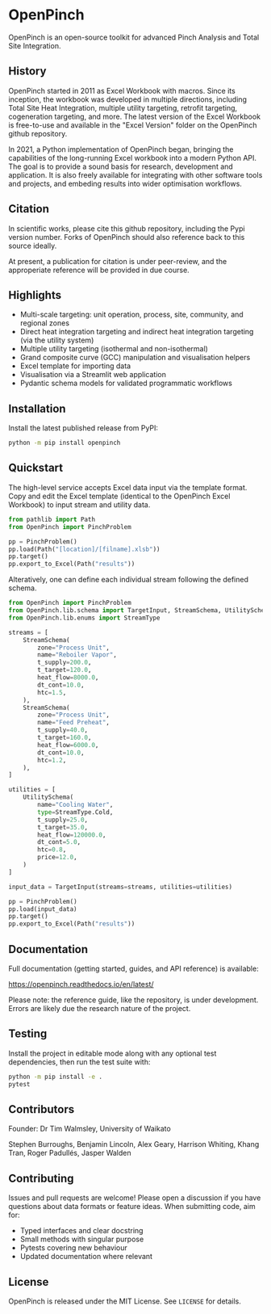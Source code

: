 # OpenPinch

OpenPinch is an open-source toolkit for advanced Pinch Analysis and Total Site
Integration. 

## History

OpenPinch started in 2011 as Excel Workbook with macros. Since its inception, the workbook was developed in multiple directions, including Total Site Heat Integration, multiple utility targeting, retrofit targeting, cogeneration targeting, and more. The latest version of the Excel Workbook is free-to-use and available in the "Excel Version" folder on the OpenPinch github repository. 

In 2021, a Python implementation of OpenPinch began, bringing the capabilities of the long-running Excel workbook into a modern Python API. The goal is to provide a sound basis for research, development and application. It is also freely available for integrating with other software tools and projects, and embeding results 
into wider optimisation workflows.

## Citation

In scientific works, please cite this github repository, including the Pypi version number. Forks of OpenPinch should also reference back to this source ideally.

At present, a publication for citation is under peer-review, and the approperiate reference will be provided in due course.

## Highlights

- Multi-scale targeting: unit operation, process, site, community, and regional zones
- Direct heat integration targeting and indirect heat integration targeting (via the utility system)
- Multiple utility targeting (isothermal and non-isothermal)
- Grand composite curve (GCC) manipulation and visualisation helpers
- Excel template for importing data 
- Visualisation via a Streamlit web application
- Pydantic schema models for validated programmatic workflows

## Installation

Install the latest published release from PyPI:

```bash
python -m pip install openpinch
```

## Quickstart

The high-level service accepts Excel data input via the template format. Copy and edit the Excel template (identical to the OpenPinch Excel Workbook) to input stream and utility data. 

```python
from pathlib import Path
from OpenPinch import PinchProblem

pp = PinchProblem()
pp.load(Path("[location]/[filname].xlsb"))
pp.target()
pp.export_to_Excel(Path("results"))
```

Alteratively, one can define each individual stream following the defined schema. 

```python
from OpenPinch import PinchProblem
from OpenPinch.lib.schema import TargetInput, StreamSchema, UtilitySchema
from OpenPinch.lib.enums import StreamType

streams = [
    StreamSchema(
        zone="Process Unit",
        name="Reboiler Vapor",
        t_supply=200.0,
        t_target=120.0,
        heat_flow=8000.0,
        dt_cont=10.0,
        htc=1.5,
    ),
    StreamSchema(
        zone="Process Unit",
        name="Feed Preheat",
        t_supply=40.0,
        t_target=160.0,
        heat_flow=6000.0,
        dt_cont=10.0,
        htc=1.2,
    ),
]

utilities = [
    UtilitySchema(
        name="Cooling Water",
        type=StreamType.Cold,
        t_supply=25.0,
        t_target=35.0,
        heat_flow=120000.0,
        dt_cont=5.0,
        htc=0.8,
        price=12.0,
    )
]

input_data = TargetInput(streams=streams, utilities=utilities)

pp = PinchProblem()
pp.load(input_data)
pp.target()
pp.export_to_Excel(Path("results"))
```

## Documentation

Full documentation (getting started, guides, and API reference) is available:

https://openpinch.readthedocs.io/en/latest/

Please note: the reference guide, like the repository, is under development. Errors are likely due the research nature of the project. 

## Testing

Install the project in editable mode along with any optional test dependencies,
then run the test suite with:

```bash
python -m pip install -e .
pytest
```

## Contributors

Founder: Dr Tim Walmsley, University of Waikato


Stephen Burroughs, Benjamin Lincoln, Alex Geary, Harrison Whiting, Khang Tran, Roger Padullés, Jasper Walden

## Contributing

Issues and pull requests are welcome! Please open a discussion if you have questions about data formats or feature ideas. When submitting code, aim for:

- Typed interfaces and clear docstring
- Small methods with singular purpose
- Pytests covering new behaviour
- Updated documentation where relevant

## License

OpenPinch is released under the MIT License. See `LICENSE` for details.
